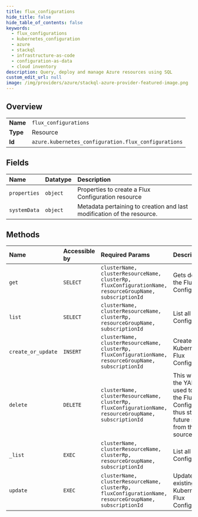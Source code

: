 ```yaml
---
title: flux_configurations
hide_title: false
hide_table_of_contents: false
keywords:
  - flux_configurations
  - kubernetes_configuration
  - azure    
  - stackql
  - infrastructure-as-code
  - configuration-as-data
  - cloud inventory
description: Query, deploy and manage Azure resources using SQL
custom_edit_url: null
image: /img/providers/azure/stackql-azure-provider-featured-image.png
---
```

  
    

## Overview
<table><tbody>
<tr><td><b>Name</b></td><td><code>flux_configurations</code></td></tr>
<tr><td><b>Type</b></td><td>Resource</td></tr>
<tr><td><b>Id</b></td><td><code>azure.kubernetes_configuration.flux_configurations</code></td></tr>
</tbody></table>

## Fields
| Name | Datatype | Description |
|:-----|:---------|:------------|
| `properties` | `object` | Properties to create a Flux Configuration resource |
| `systemData` | `object` | Metadata pertaining to creation and last modification of the resource. |
## Methods
| Name | Accessible by | Required Params | Description |
|:-----|:--------------|:----------------|:------------|
| `get` | `SELECT` | `clusterName, clusterResourceName, clusterRp, fluxConfigurationName, resourceGroupName, subscriptionId` | Gets details of the Flux Configuration. |
| `list` | `SELECT` | `clusterName, clusterResourceName, clusterRp, resourceGroupName, subscriptionId` | List all Flux Configurations. |
| `create_or_update` | `INSERT` | `clusterName, clusterResourceName, clusterRp, fluxConfigurationName, resourceGroupName, subscriptionId` | Create a new Kubernetes Flux Configuration. |
| `delete` | `DELETE` | `clusterName, clusterResourceName, clusterRp, fluxConfigurationName, resourceGroupName, subscriptionId` | This will delete the YAML file used to set up the Flux Configuration, thus stopping future sync from the source repo. |
| `_list` | `EXEC` | `clusterName, clusterResourceName, clusterRp, resourceGroupName, subscriptionId` | List all Flux Configurations. |
| `update` | `EXEC` | `clusterName, clusterResourceName, clusterRp, fluxConfigurationName, resourceGroupName, subscriptionId` | Update an existing Kubernetes Flux Configuration. |
